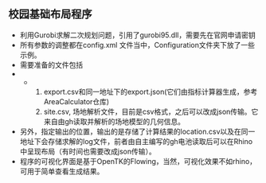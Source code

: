 ## 校园基础布局程序
- 利用Gurobi求解二次规划问题，引用了gurobi95.dll，需要先在官网申请密钥
- 所有参数的调整都在config.xml 文件当中，Configuration文件夹下放了一些示例。
- 需要准备的文件包括
- - 1. export.csv和同一地址下的export.json(它们由指标计算器生成，参考AreaCalculator仓库)
    2. site.csv, 场地解析文件，目前是csv格式，之后可以改成json传输。它来自由gh读取并解析的场地模型的几何信息。
- 另外，指定输出的位置，输出的是存储了计算结果的location.csv以及在同一地址下会存储求解的log文件，前者由自主编写的gh电池读取后可以在Rhino中呈现布局（有时间也需要改成json传输）。
- 程序的可视化界面是基于OpenTK的Flowing，当然，可视化效果不如rhino，可用于简单查看生成结果。
